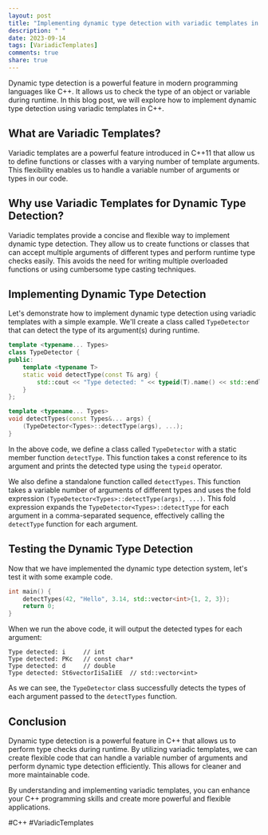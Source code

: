 ```yaml
---
layout: post
title: "Implementing dynamic type detection with variadic templates in C++"
description: " "
date: 2023-09-14
tags: [VariadicTemplates]
comments: true
share: true
---
```


Dynamic type detection is a powerful feature in modern programming languages like C++. It allows us to check the type of an object or variable during runtime. In this blog post, we will explore how to implement dynamic type detection using variadic templates in C++.

## What are Variadic Templates?

Variadic templates are a powerful feature introduced in C++11 that allow us to define functions or classes with a varying number of template arguments. This flexibility enables us to handle a variable number of arguments or types in our code.

## Why use Variadic Templates for Dynamic Type Detection?

Variadic templates provide a concise and flexible way to implement dynamic type detection. They allow us to create functions or classes that can accept multiple arguments of different types and perform runtime type checks easily. This avoids the need for writing multiple overloaded functions or using cumbersome type casting techniques.

## Implementing Dynamic Type Detection

Let's demonstrate how to implement dynamic type detection using variadic templates with a simple example. We'll create a class called `TypeDetector` that can detect the type of its argument(s) during runtime.

```cpp
template <typename... Types>
class TypeDetector {
public:
    template <typename T>
    static void detectType(const T& arg) {
        std::cout << "Type detected: " << typeid(T).name() << std::endl;
    }
};

template <typename... Types>
void detectTypes(const Types&... args) {
    (TypeDetector<Types>::detectType(args), ...);
}
```

In the above code, we define a class called `TypeDetector` with a static member function `detectType`. This function takes a const reference to its argument and prints the detected type using the `typeid` operator.

We also define a standalone function called `detectTypes`. This function takes a variable number of arguments of different types and uses the fold expression `(TypeDetector<Types>::detectType(args), ...)`. This fold expression expands the `TypeDetector<Types>::detectType` for each argument in a comma-separated sequence, effectively calling the `detectType` function for each argument.

## Testing the Dynamic Type Detection

Now that we have implemented the dynamic type detection system, let's test it with some example code.

```cpp
int main() {
    detectTypes(42, "Hello", 3.14, std::vector<int>{1, 2, 3});
    return 0;
}
```

When we run the above code, it will output the detected types for each argument:

```
Type detected: i     // int
Type detected: PKc   // const char*
Type detected: d     // double
Type detected: St6vectorIiSaIiEE  // std::vector<int>
```

As we can see, the `TypeDetector` class successfully detects the types of each argument passed to the `detectTypes` function.

## Conclusion

Dynamic type detection is a powerful feature in C++ that allows us to perform type checks during runtime. By utilizing variadic templates, we can create flexible code that can handle a variable number of arguments and perform dynamic type detection efficiently. This allows for cleaner and more maintainable code.

By understanding and implementing variadic templates, you can enhance your C++ programming skills and create more powerful and flexible applications.

#C++ #VariadicTemplates